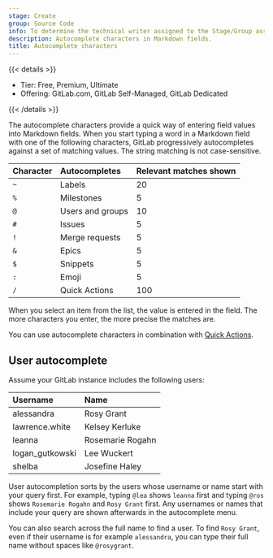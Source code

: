 ```yaml
---
stage: Create
group: Source Code
info: To determine the technical writer assigned to the Stage/Group associated with this page, see https://handbook.gitlab.com/handbook/product/ux/technical-writing/#assignments
description: Autocomplete characters in Markdown fields.
title: Autocomplete characters
---
```


{{< details >}}

- Tier: Free, Premium, Ultimate
- Offering: GitLab.com, GitLab Self-Managed, GitLab Dedicated

{{< /details >}}

The autocomplete characters provide a quick way of entering field values into
Markdown fields. When you start typing a word in a Markdown field with one of
the following characters, GitLab progressively autocompletes against a set of
matching values. The string matching is not case-sensitive.

| Character | Autocompletes | Relevant matches shown |
| :-------- | :------------ | :---- |
| `~`       | Labels | 20 |
| `%`       | Milestones | 5 |
| `@`       | Users and groups | 10 |
| `#`       | Issues | 5 |
| `!`       | Merge requests | 5 |
| `&`       | Epics | 5 |
| `$`       | Snippets | 5 |
| `:`       | Emoji | 5 |
| `/`       | Quick Actions | 100 |

When you select an item from the list, the value is entered in the field.
The more characters you enter, the more precise the matches are.

You can use autocomplete characters in combination with [Quick Actions](quick_actions.md).

## User autocomplete

Assume your GitLab instance includes the following users:

<!-- vale gitlab_base.Spelling = NO -->

| Username        | Name |
| :-------------- | :--- |
| alessandra      | Rosy Grant |
| lawrence.white  | Kelsey Kerluke |
| leanna          | Rosemarie Rogahn |
| logan_gutkowski | Lee Wuckert |
| shelba          | Josefine Haley |

<!-- vale gitlab_base.Spelling = YES -->

User autocompletion sorts by the users whose username or name start with your query first.
For example, typing `@lea` shows `leanna` first and typing `@ros` shows `Rosemarie Rogahn` and `Rosy Grant` first.
Any usernames or names that include your query are shown afterwards in the autocomplete menu.

You can also search across the full name to find a user.
To find `Rosy Grant`, even if their username is for example `alessandra`, you can type their full name without spaces like `@rosygrant`.
